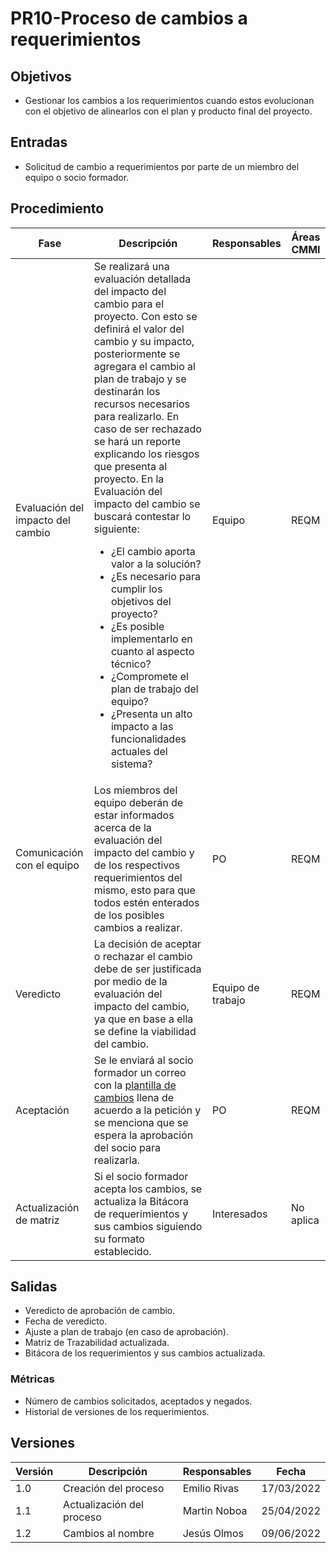 # PR10-Proceso de cambios a requerimientos

## Objetivos
- Gestionar los cambios a los requerimientos cuando estos evolucionan con el objetivo de alinearlos con el plan y producto final del proyecto.



## Entradas
- Solicitud de cambio a requerimientos por parte de un miembro del equipo o socio formador.


## Procedimiento
<table>
    <thead>
        <th>Fase</th>
        <th>Descripción</th>
        <th>Responsables</th>
        <th>Áreas CMMI</th>
    </thead>

<tbody>
    <tr>
      <td>Evaluación del impacto del cambio</td>
      <td>
      Se realizará una evaluación detallada del impacto del cambio para el proyecto. Con esto se definirá el valor del cambio y su impacto, posteriormente se agregara el cambio al plan de trabajo y se destinarán los recursos necesarios para realizarlo. 
      En caso de ser rechazado se hará un reporte explicando los riesgos que presenta al proyecto.
      En la Evaluación del impacto del cambio se buscará contestar lo siguiente:
      <ul>
        <li>¿El cambio aporta valor a la solución?</li>
        <li>¿Es necesario para cumplir los objetivos del proyecto?</li>
        <li>¿Es posible implementarlo en cuanto al aspecto técnico?</li>
        <li>¿Compromete el plan de trabajo del equipo?</li>
        <li>¿Presenta un alto impacto a las funcionalidades actuales del sistema?</li>
      </ul>
      </td>
      <td>Equipo</td>
      <td>
        REQM
      </td>
    </tr>
    <tr>
      <td>Comunicación con el equipo</td>
      <td>
       Los miembros del equipo deberán de estar informados acerca de la evaluación del impacto del cambio y de los respectivos requerimientos del mismo, esto para que todos estén enterados de los posibles cambios a realizar.
      </td>
      <td>PO</td>
      <td>
        REQM
      </td>
    </tr>
    <tr>
      <td>Veredicto</td>
      <td>
      La decisión de aceptar o rechazar el cambio debe de ser justificada por medio de la evaluación del impacto del cambio, ya que en base a ella se define la viabilidad del cambio.
      </td>
      <td>Equipo de trabajo</td>
      <td>
        REQM
      </td>
    </tr>
       <tr>
      <td>Aceptación</td>
      <td>
      Se le enviará al socio formador un correo con la <a href="https://mutateinc.github.io/Plantillas/PL07">plantilla de cambios</a> llena de acuerdo a la petición y se menciona que se espera la aprobación del socio para realizarla.
      </td>
      <td>PO</td>
      <td>
        REQM
      </td>
    </tr>
       <tr>
      <td>Actualización de matriz</td>
      <td>
      Si el socio formador acepta los cambios, se actualiza la Bitácora de requerimientos y sus cambios siguiendo su formato establecido.
      </td>
      <td>Interesados</td>
      <td>
        No aplica
      </td>
    </tr>
  </tbody>
</table>

## Salidas
- Veredicto de aprobación de cambio.
- Fecha de veredicto.
- Ajuste a plan de trabajo (en caso de aprobación).
- Matriz de Trazabilidad actualizada.
- Bitácora de los requerimientos y sus cambios actualizada.


### Métricas
- Número de cambios solicitados, aceptados y negados.
- Historial de versiones de los requerimientos.




## Versiones
| Versión | Descripción                | Responsables        | Fecha      |
| ------- | -------------------------- | ------------------- | ---------- |
| 1.0     | Creación del proceso       | Emilio Rivas        | 17/03/2022 |
| 1.1     | Actualización del proceso  | Martin Noboa        | 25/04/2022 |
| 1.2     | Cambios al nombre          | Jesús Olmos         | 09/06/2022 |
